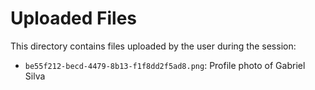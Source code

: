 
# Uploaded Files

This directory contains files uploaded by the user during the session:

- `be55f212-becd-4479-8b13-f1f8dd2f5ad8.png`: Profile photo of Gabriel Silva
